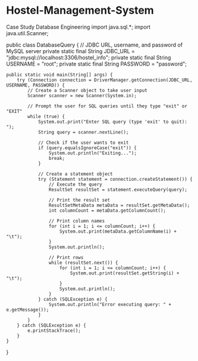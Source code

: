 # Hostel-Management-System
Case Study Database Engineering
import java.sql.*;
import java.util.Scanner;

public class DatabaseQuery {
    // JDBC URL, username, and password of MySQL server
    private static final String JDBC_URL = "jdbc:mysql://localhost:3306/hostel_info";
    private static final String USERNAME = "root";
    private static final String PASSWORD = "password";

    public static void main(String[] args) {
        try (Connection connection = DriverManager.getConnection(JDBC_URL, USERNAME, PASSWORD)) {
            // Create a Scanner object to take user input
            Scanner scanner = new Scanner(System.in);
            
            // Prompt the user for SQL queries until they type "exit" or "EXIT"
            while (true) {
                System.out.print("Enter SQL query (type 'exit' to quit): ");
                String query = scanner.nextLine();

                // Check if the user wants to exit
                if (query.equalsIgnoreCase("exit")) {
                    System.out.println("Exiting...");
                    break;
                }

                // Create a statement object
                try (Statement statement = connection.createStatement()) {
                    // Execute the query
                    ResultSet resultSet = statement.executeQuery(query);
                    
                    // Print the result set
                    ResultSetMetaData metaData = resultSet.getMetaData();
                    int columnCount = metaData.getColumnCount();
                    
                    // Print column names
                    for (int i = 1; i <= columnCount; i++) {
                        System.out.print(metaData.getColumnName(i) + "\t");
                    }
                    System.out.println();
                    
                    // Print rows
                    while (resultSet.next()) {
                        for (int i = 1; i <= columnCount; i++) {
                            System.out.print(resultSet.getString(i) + "\t");
                        }
                        System.out.println();
                    }
                } catch (SQLException e) {
                    System.out.println("Error executing query: " + e.getMessage());
                }
            }
        } catch (SQLException e) {
            e.printStackTrace();
        }
    }
}
